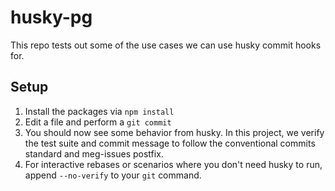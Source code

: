 # husky-pg
This repo tests out some of the use cases we can use husky commit hooks for.

## Setup
1. Install the packages via `npm install`
2. Edit a file and perform a `git commit`
3. You should now see some behavior from husky. In this project, we verify the test suite and commit message to follow the conventional commits standard and meg-issues postfix.
4. For interactive rebases or scenarios where you don't need husky to run, append `--no-verify` to your `git` command.
